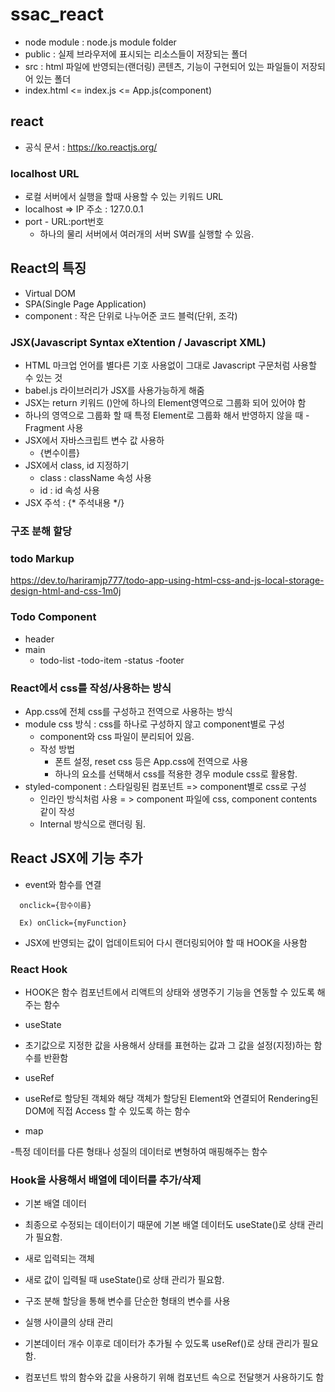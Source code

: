 # ssac_react

 - node module : node.js module folder
 - public : 실제 브라우저에 표시되는 리소스들이 저장되는 폴더
 - src : html 파일에 반영되는(랜더링) 콘텐츠, 기능이 구현되어 있는 파일들이 저장되어 있는 폴더
 - index.html <= index.js <= App.js(component)


## react

- 공식 문서 : https://ko.reactjs.org/

### localhost URL
- 로컬 서버에서 실행을 할때 사용할 수 있는 키워드 URL
- localhost => IP 주소 : 127.0.0.1
- port - URL:port번호
  - 하나의 물리 서버에서 여러개의 서버 SW를 실행할 수 있음.

## React의 특징

- Virtual DOM
- SPA(Single Page Application)
- component : 작은 단위로 나누어준 코드 블럭(단위, 조각)

### JSX(Javascript Syntax eXtention / Javascript XML)

- HTML 마크업 언어를 별다른 기호 사용없이 그대로 Javascript 구문처럼 사용할 수 있는 것
- babel.js 라이브러리가 JSX를 사용가능하게 해줌
- JSX는 return 키워드 ()안에 하나의 Element영역으로 그룹화 되어 있어야 함
- 하나의 영역으로 그룹화 할 때 특정 Element로 그룹화 해서 반영하지 않을 때 - Fragment 사용
- JSX에서 자바스크립트 변수 값 사용하
  - {변수이름}
- JSX에서 class, id 지정하기
  - class : className 속성 사용
  - id : id 속성 사용
- JSX 주석 : {* 주석내용 */}

### 구조 분해 할당


### todo Markup

https://dev.to/hariramjp777/todo-app-using-html-css-and-js-local-storage-design-html-and-css-1m0j


### Todo Component
- header
- main
  - todo-list
    -todo-item
  -status
-footer

### React에서 css를 작성/사용하는 방식
- App.css에 전체 css를 구성하고 전역으로 사용하는 방식
- module css 방식 : css를 하나로 구성하지 않고 component별로 구성
  - component와 css 파일이 분리되어 있음.
  - 작성 방법
    - 폰트 설정, reset css 등은 App.css에 전역으로 사용
    - 하나의 요소를 선택해서 css를 적용한 경우 module css로 활용함.
- styled-component : 스타일링된 컴포넌트 => component별로 css로 구성
  - 인라인 방식처럼 사용 = > component 파일에 css, component contents 같이 작성
  - Internal 방식으로 랜더링 됨.

## React JSX에 기능 추가

- event와 함수를 연결
  
```
  onclick={함수이름}

  Ex) onClick={myFunction}
```

  - JSX에 반영되는 값이 업데이트되어 다시 랜더링되어야 할 때 HOOK을 사용함


### React Hook

- HOOK은 함수 컴포넌트에서 리액트의 상태와 생명주기 기능을 연동할 수 있도록 해주는 함수

- useState

 - 초기값으로 지정한 값을 사용해서 상태를 표현하는 값과 그 값을 설정(지정)하는 함수를 반환함
  
- useRef

 - useRef로 할당된 객체와 해당 객체가 할당된 Element와 연결되어 Rendering된 DOM에 직접 Access 할 수 있도록 하는 함수

- map

 -특정 데이터를 다른 형태나 성질의 데이터로 변형하여 매핑해주는 함수

### Hook을 사용해서 배열에 데이터를 추가/삭제
- 기본 배열 데이터
 - 최종으로 수정되는 데이터이기 때문에 기본 배열 데이터도 useState()로 상태 관리가 필요함.

- 새로 입력되는 객체
 - 새로 값이 입력될 때 useState()로 상태 관리가 필요함.
 - 구조 분해 할당을 통해 변수를 단순한 형태의 변수를 사용

- 실행 사이클의 상태 관리
 - 기본데이터 개수 이후로 데이터가 추가될 수 있도록 useRef()로 상태 관리가 필요함.

- 컴포넌트 밖의 함수와 값을 사용하기 위해 컴포넌트 속으로 전달햇거 사용하기도  함
